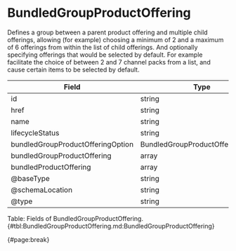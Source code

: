 <!--
    ATTENTION: This file was generated via gradle!
               Do NOT manually edit this file! Any such changes will be overwritten!
-->

# BundledGroupProductOffering

Defines a group between a parent product offering and multiple child offerings, allowing (for example) choosing a minimum of 2 and a maximum of 6 offerings from within the list of child offerings.
And optionally specifying offerings that would be selected by default.
For example facilitate the choice of between 2 and 7 channel packs from a list, and cause certain items to be selected by default.

| Field | Type | Format | Required |
| ------- | ------- | ------- | --- |
| id | string | N/A | No |
| href | string | uri | No |
| name | string | N/A | No |
| lifecycleStatus | string | N/A | No |
| bundledGroupProductOfferingOption | BundledGroupProductOfferingOption | N/A | No |
| bundledGroupProductOffering | array | BundledGroupProductOffering | No |
| bundledProductOffering | array | BundledProductOffering | No |
| @baseType | string | N/A | No |
| @schemaLocation | string | uri | No |
| @type | string | N/A | No |

Table: Fields of BundledGroupProductOffering. {#tbl:BundledGroupProductOffering.md:BundledGroupProductOffering}

{#page:break}
